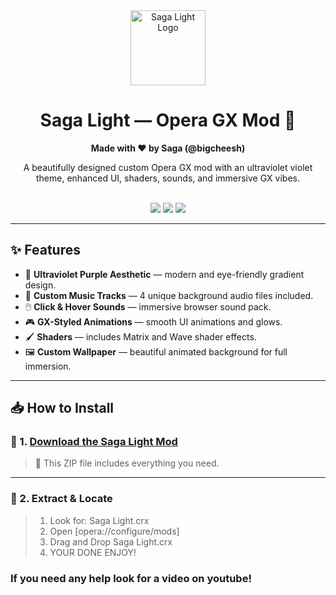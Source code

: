 <div align="center">
  <img src="https://i.imgur.com/3T3yJIT.png" width="120" alt="Saga Light Logo"/>
  <h1>Saga Light — Opera GX Mod 🌌</h1>
  <p><strong>Made with ❤️ by Saga (@bigcheesh)</strong></p>
  <p>A beautifully designed custom Opera GX mod with an ultraviolet violet theme, enhanced UI, shaders, sounds, and immersive GX vibes.</p>
  <br />
  <img src="https://img.shields.io/badge/Platform-Opera%20GX-purple?style=for-the-badge" />
  <img src="https://img.shields.io/badge/Version-1.0-purple?style=for-the-badge" />
  <img src="https://img.shields.io/badge/Status-Stable-brightgreen?style=for-the-badge" />
</div>

---

## ✨ Features

- 🎨 **Ultraviolet Purple Aesthetic** — modern and eye-friendly gradient design.
- 🎵 **Custom Music Tracks** — 4 unique background audio files included.
- 🖱️ **Click & Hover Sounds** — immersive browser sound pack.
- 🎮 **GX-Styled Animations** — smooth UI animations and glows.
- 🖌️ **Shaders** — includes Matrix and Wave shader effects.
- 🖼️ **Custom Wallpaper** — beautiful animated background for full immersion.

---

## 📥 How to Install

### 🔗 1. [Download the Saga Light Mod](https://gofile.io/d/ZW7w2R)

> 📁 This ZIP file includes everything you need.

---

### 📂 2. Extract & Locate
> 1. Look for: Saga Light.crx
> 2. Open [opera://configure/mods]
> 3. Drag and Drop Saga Light.crx
> 4. YOUR DONE ENJOY!

### If you need any help look for a video on youtube!
